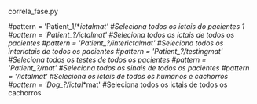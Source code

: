 correla_fase.py


#pattern = 'Patient_1/*_ictal_*mat' #Seleciona todos os ictais do pacientes 1
#pattern = 'Patient_?/*_ictal_*mat' #Seleciona todos os ictais de todos os pacientes
#pattern = 'Patient_?/*_interictal_*mat' #Seleciona todos os interictais de todos os pacientes
#pattern = 'Patient_?/*_testing_*mat' #Seleciona todos os testes de todos os pacientes
#pattern = 'Patient_?/*mat' #Seleciona todos os sinais de todos os pacientes
#pattern = '*/*_ictal_*mat' #Seleciona os ictais de todos os humanos e cachorros
#pattern = 'Dog_?/*_ictal_*mat' #Seleciona todos os ictais de todos os cachorros
